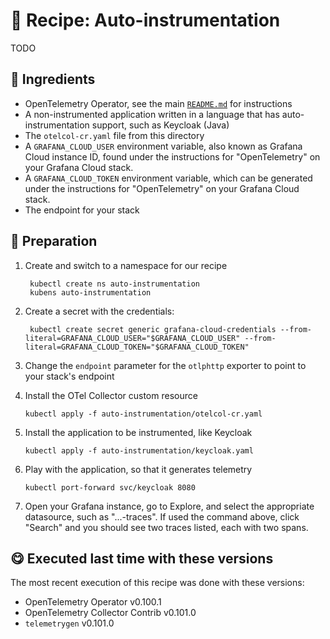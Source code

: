 # 🍜 Recipe: Auto-instrumentation

TODO

## 🧄 Ingredients

- OpenTelemetry Operator, see the main [`README.md`](../README.md) for instructions
- A non-instrumented application written in a language that has auto-instrumentation support, such as Keycloak (Java)
- The `otelcol-cr.yaml` file from this directory
- A `GRAFANA_CLOUD_USER` environment variable, also known as Grafana Cloud instance ID, found under the instructions for "OpenTelemetry" on your Grafana Cloud stack.
- A `GRAFANA_CLOUD_TOKEN` environment variable, which can be generated under the instructions for "OpenTelemetry" on your Grafana Cloud stack.
- The endpoint for your stack

## 🥣 Preparation

1. Create and switch to a namespace for our recipe
   ```terminal
    kubectl create ns auto-instrumentation
    kubens auto-instrumentation
   ```

2. Create a secret with the credentials: 
   ```terminal
    kubectl create secret generic grafana-cloud-credentials --from-literal=GRAFANA_CLOUD_USER="$GRAFANA_CLOUD_USER" --from-literal=GRAFANA_CLOUD_TOKEN="$GRAFANA_CLOUD_TOKEN"
   ```

3. Change the `endpoint` parameter for the `otlphttp` exporter to point to your stack's endpoint
   
4. Install the OTel Collector custom resource
   ```terminal
   kubectl apply -f auto-instrumentation/otelcol-cr.yaml
   ```

5. Install the application to be instrumented, like Keycloak
   ```terminal
   kubectl apply -f auto-instrumentation/keycloak.yaml
   ```

6. Play with the application, so that it generates telemetry
   ```terminal
   kubectl port-forward svc/keycloak 8080
   ```

7. Open your Grafana instance, go to Explore, and select the appropriate datasource, such as "...-traces". If used the command above, click "Search" and you should see two traces listed, each with two spans.

## 😋 Executed last time with these versions

The most recent execution of this recipe was done with these versions:

- OpenTelemetry Operator v0.100.1
- OpenTelemetry Collector Contrib v0.101.0
- `telemetrygen` v0.101.0
